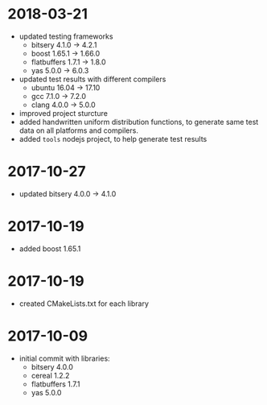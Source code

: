 # 2018-03-21

* updated testing frameworks
  * bitsery 4.1.0 -> 4.2.1
  * boost 1.65.1 -> 1.66.0
  * flatbuffers 1.7.1 -> 1.8.0
  * yas 5.0.0 -> 6.0.3
* updated test results with different compilers
  * ubuntu 16.04 -> 17.10
  * gcc 7.1.0 -> 7.2.0
  * clang 4.0.0 -> 5.0.0
* improved project sturcture
* added handwritten uniform distribution functions, to generate same test data on all platforms and compilers.
* added `tools` nodejs project, to help generate test results

# 2017-10-27

* updated bitsery 4.0.0 -> 4.1.0

# 2017-10-19

* added boost 1.65.1

# 2017-10-19

* created CMakeLists.txt for each library

# 2017-10-09

* initial commit with libraries:
  * bitsery 4.0.0
  * cereal 1.2.2
  * flatbuffers 1.7.1
  * yas 5.0.0
